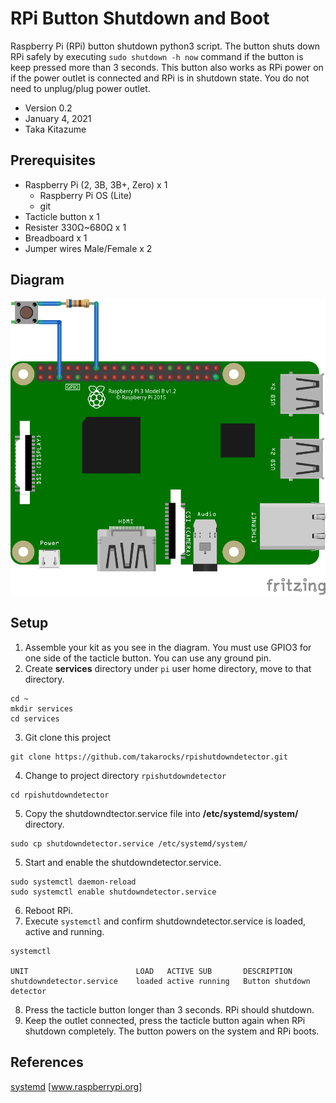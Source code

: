 # RPi Button Shutdown and Boot
Raspberry Pi (RPi) button shutdown python3 script. The button shuts down RPi safely by executing `sudo shutdown -h now` command if the button is keep pressed more than 3 seconds. This button also works as RPi power on if the power outlet is connected and RPi is in shutdown state. You do not need to unplug/plug power outlet.

* Version 0.2
* January 4, 2021
* Taka Kitazume


## Prerequisites

* Raspberry Pi (2, 3B, 3B+, Zero) x 1
  * Raspberry Pi OS (Lite)
  * git
* Tacticle button x 1
* Resister 330Ω~680Ω x 1
* Breadboard x 1
* Jumper wires Male/Female x 2


## Diagram
<kbd>
<img src="assets/rpishutdowndetector.png" />
</kbd>


## Setup

1. Assemble your kit as you see in the diagram. You must use GPIO3 for one side of the tacticle button. You can use any ground pin.
2. Create **services** directory under `pi` user home directory, move to that directory.
  ```
  cd ~
  mkdir services
  cd services
  ```
3. Git clone this project
  ```
  git clone https://github.com/takarocks/rpishutdowndetector.git
  ```
4. Change to project directory `rpishutdowndetector`
  ```
  cd rpishutdowndetector
  ```
5. Copy the shutdowndtector.service file into **/etc/systemd/system/** directory.
  ```
  sudo cp shutdowndetector.service /etc/systemd/system/
  ```
5. Start and enable the shutdowndetector.service.
  ```
  sudo systemctl daemon-reload
  sudo systemctl enable shutdowndetector.service
  ```
6. Reboot RPi.
7. Execute `systemctl` and confirm shutdowndetector.service is loaded, active and running.
  ```
  systemctl

  UNIT                        LOAD   ACTIVE SUB       DESCRIPTION              
  shutdowndetector.service    loaded active running   Button shutdown detector  
  ```
8. Press the tacticle button longer than 3 seconds. RPi should shutdown.
9. Keep the outlet connected, press the tacticle button again when RPi shutdown completely. The button powers on the system and RPi boots.




## References
[systemd](https://www.raspberrypi.org/documentation/linux/usage/systemd.md) [www.raspberrypi.org]
